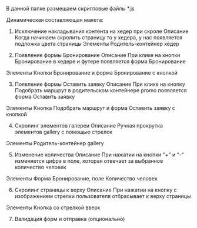 В данной папке размещаем скриптовые файлы *.js

Динамическая составляющая макета:

1. Исключение накладывания контента на хедер при скроле
Описание
Когда начинаем скролить страницу то у хедера, у нас появляется подложка цвета страницы
Элементы
Родитель-контейнер хедер

2. Появление формы Бронирование
Описание
При клике на кнопки Бронирование в хедере и футере появляется форма Бронирование

Элементы
Кнопки Бронирование и форма Бронирование с кнопкой

3. Появление формы Оставить заявку
Описание
При клике на кнопку Подобрать маршрут в родительском контейнере promo появляется форма Оставить заявку

Элементы
Кнопка Подобрать маршрут и форма Оставить заявку с кнопкой

4. Скролинг элементов галереи
Описание 
Ручная прокрутка элементов gallery с помощью стрелок

Элементы
Родитель-контейнер gallery

5. Изменение количества 
Описание 
При нажатии на кнопки "+" и "-" изменяется цифра в поле, которая отвечает за выбранное количество человек

Элементы
Форма Бронирование, поле Количество человек

6. Скролинг страницы к верху
Описание 
При нажатии на кнопку с изображением стрелки пользователя отбрасывает к верху страницы

Элементы
Кнопка со стрелкой вверх

7. Валидация форм и отправка (опционально)